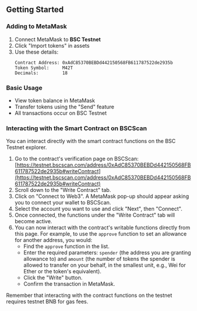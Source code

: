 ## Getting Started

### Adding to MetaMask
1. Connect MetaMask to **BSC Testnet**
2. Click "Import tokens" in assets
3. Use these details:
   ```
   Contract Address: 0xAdC85370BEBDd442150568FB611787522de2935b
   Token Symbol:     M42T
   Decimals:         18
   ```

### Basic Usage
- View token balance in MetaMask
- Transfer tokens using the "Send" feature
- All transactions occur on BSC Testnet

### Interacting with the Smart Contract on BSCScan

You can interact directly with the smart contract functions on the BSC Testnet explorer.

1.  Go to the contract's verification page on BSCScan: [https://testnet.bscscan.com/address/0xAdC85370BEBDd442150568FB611787522de2935b#writeContract](https://testnet.bscscan.com/address/0xAdC85370BEBDd442150568FB611787522de2935b#writeContract)
2.  Scroll down to the "Write Contract" tab.
3.  Click on "Connect to Web3". A MetaMask pop-up should appear asking you to connect your wallet to BSCScan.
4.  Select the account you want to use and click "Next", then "Connect".
5.  Once connected, the functions under the "Write Contract" tab will become active.
6.  You can now interact with the contract's writable functions directly from this page. For example, to use the `approve` function to set an allowance for another address, you would:
    *   Find the `approve` function in the list.
    *   Enter the required parameters: `spender` (the address you are granting allowance to) and `amount` (the number of tokens the spender is allowed to transfer on your behalf, in the smallest unit, e.g., Wei for Ether or the token's equivalent).
    *   Click the "Write" button.
    *   Confirm the transaction in MetaMask.

Remember that interacting with the contract functions on the testnet requires testnet BNB for gas fees.
